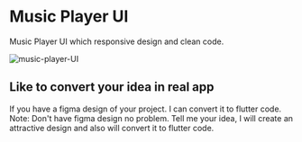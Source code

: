# Music Player UI

Music Player UI which responsive design and clean code.

![music-player-UI](https://user-images.githubusercontent.com/97142240/183647067-57c87df1-54a2-4d1f-9e4c-cf7872b302fd.png)

## Like to convert your idea in real app

If you have a figma design of your project. I can convert it to flutter code. 
Note: Don't have figma design no problem. Tell me your idea, I will create an attractive design and also will convert it to flutter code.
